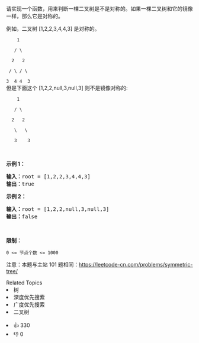 <p>请实现一个函数，用来判断一棵二叉树是不是对称的。如果一棵二叉树和它的镜像一样，那么它是对称的。</p>

<p>例如，二叉树&nbsp;[1,2,2,3,4,4,3] 是对称的。</p>

<p><code>&nbsp; &nbsp; 1<br>
&nbsp; &nbsp;/ \<br>
&nbsp; 2 &nbsp; 2<br>
&nbsp;/ \ / \<br>
3 &nbsp;4 4 &nbsp;3</code><br>
但是下面这个&nbsp;[1,2,2,null,3,null,3] 则不是镜像对称的:</p>

<p><code>&nbsp; &nbsp; 1<br>
&nbsp; &nbsp;/ \<br>
&nbsp; 2 &nbsp; 2<br>
&nbsp; &nbsp;\ &nbsp; \<br>
&nbsp; &nbsp;3 &nbsp; &nbsp;3</code></p>

<p>&nbsp;</p>

<p><strong>示例 1：</strong></p>

<pre><strong>输入：</strong>root = [1,2,2,3,4,4,3]
<strong>输出：</strong>true
</pre>

<p><strong>示例 2：</strong></p>

<pre><strong>输入：</strong>root = [1,2,2,null,3,null,3]
<strong>输出：</strong>false</pre>

<p>&nbsp;</p>

<p><strong>限制：</strong></p>

<p><code>0 &lt;= 节点个数 &lt;= 1000</code></p>

<p>注意：本题与主站 101 题相同：<a href="https://leetcode-cn.com/problems/symmetric-tree/">https://leetcode-cn.com/problems/symmetric-tree/</a></p>
<div><div>Related Topics</div><div><li>树</li><li>深度优先搜索</li><li>广度优先搜索</li><li>二叉树</li></div></div><br><div><li>👍 330</li><li>👎 0</li></div>